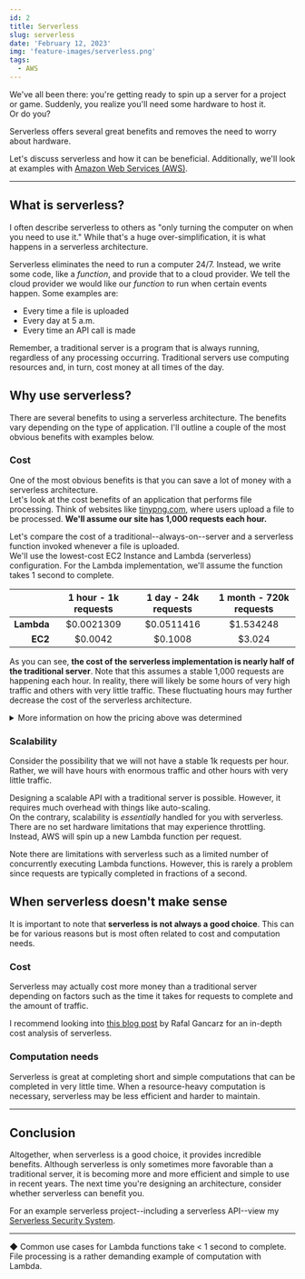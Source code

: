 ```yaml
---
id: 2
title: Serverless
slug: serverless
date: 'February 12, 2023'
img: 'feature-images/serverless.png'
tags:
  - AWS
---
```



We've all been there: you're getting ready to spin up a server for a project or game. Suddenly, you realize you'll need some hardware to host it. \
Or do you?
<!--With the cloud, provisioning hardware is easier than ever before. But do doesn't stop there. The cloud allows us the option to design serverless applications.-->

Serverless offers several great benefits and removes the need to worry about hardware.

<!--more-->

Let's discuss serverless and how it can be beneficial. Additionally, we'll look at examples with [Amazon Web Services (AWS)](https://aws.amazon.com/).

---

## What is serverless?

I often describe serverless to others as "only turning the computer on when you need to use it." While that's a huge over-simplification, it is what happens in a serverless architecture.

Serverless eliminates the need to run a computer 24/7. Instead, we write some code, like a *function*, and provide that to a cloud provider. We tell the cloud provider we would like our *function* to run when certain events happen. Some examples are:

- Every time a file is uploaded
- Every day at 5 a.m.
- Every time an API call is made

Remember, a traditional server is a program that is always running, regardless of any processing occurring. Traditional servers use computing resources and, in turn, cost money at all times of the day.

## Why use serverless?
There are several benefits to using a serverless architecture. The benefits vary depending on the type of application. I'll outline a couple of the most obvious benefits with examples below.

### Cost
One of the most obvious benefits is that you can save a lot of money with a serverless architecture. \
Let's look at the cost benefits of an application that performs file processing. Think of websites like [tinypng.com](https://tinypng.com/), where users upload a file to be processed. **We'll assume our site has 1,000 requests each hour.**

Let's compare the cost of a traditional--always-on--server and a serverless function invoked whenever a file is uploaded. \
We'll use the lowest-cost EC2 Instance and Lambda (serverless) configuration. For the Lambda implementation, we'll assume the function takes 1 second to complete.

|  | 1 hour - 1k requests | 1 day - 24k requests | 1 month - 720k requests |
| -: | :-: | :-: | :-: |
| **Lambda** | $0.0021309 | $0.0511416 | $1.534248 |
| **EC2** | $0.0042	| $0.1008 | $3.024 |

As you can see, **the cost of the serverless implementation is nearly half of the traditional server**. Note that this assumes a stable 1,000 requests are happening each hour. In reality, there will likely be some hours of very high traffic and others with very little traffic. These fluctuating hours may further decrease the cost of the serverless architecture.

<details>

  <summary style="cursor: pointer;">More information on how the pricing above was determined</summary>

  These prices are specific to the [us-east-1 region](https://docs.aws.amazon.com/AWSEC2/latest/UserGuide/using-regions-availability-zones.html#concepts-regions) at the time I'm writing this post. Note these prices do change over time. \
  Below are the specifications of both choices

  #### EC2 Instance
  - [t4g.nano](https://aws.amazon.com/ec2/pricing/on-demand/) (cheapest on-demand option)
    - 2 vCPU
    - 0.5 GB Memory
  For each hour, the EC2 Instance will cost approximately $0.0042.

  #### Lambda function
  - x86 architecture
  - 128 MB Memory (minimum)
  - 512 MB Ephemeral Storage (minimum)

  For each 1 second request, the Lambda function will cost approximately $0.0000021309.

</details>

### Scalability
Consider the possibility that we will not have a stable 1k requests per hour. Rather, we will have hours with enormous traffic and other hours with very little traffic. 

Designing a scalable API with a traditional server is possible. However, it requires much overhead with things like auto-scaling. \
On the contrary, scalability is *essentially* handled for you with serverless. There are no set hardware limitations that may experience throttling. Instead, AWS will spin up a new Lambda function per request.

Note there are limitations with serverless such as a limited number of concurrently executing Lambda functions. However, this is rarely a problem since requests are typically completed in fractions of a second.


## When serverless doesn't make sense
It is important to note that **serverless is not always a good choice**. This can be for various reasons but is most often related to cost and computation needs.

### Cost
Serverless may actually cost more money than a traditional server depending on factors such as the time it takes for requests to complete and the amount of traffic.

I recommend looking into [this blog post](https://techbeacon.com/enterprise-it/economics-serverless-computing-real-world-test) by Rafal Gancarz for an in-depth cost analysis of serverless.

### Computation needs
Serverless is great at completing short and simple computations that can be completed in very little time. When a resource-heavy computation is necessary, serverless may be less efficient and harder to maintain.


---

## Conclusion

Altogether, when serverless is a good choice, it provides incredible benefits. Although serverless is only sometimes more favorable than a traditional server, it is becoming more and more efficient and simple to use in recent years. The next time you're designing an architecture, consider whether serverless can benefit you. 

For an example serverless project--including a serverless API--view my [Serverless Security System](https://github.com/cal-overflow/serverless-security-system/tree/main/cloud).

<!--

---

Here is a video where I utilize AWS Lambda to process security footage uploaded to S3 buckets. This is a rather complex usage of Lambda, but shows the
<iframe width="560" height="315" src="https://www.youtube.com/embed/Y8HRzQ82Qxs" title="YouTube video player" frameborder="0" allow="accelerometer; autoplay; clipboard-write; encrypted-media; gyroscope; picture-in-picture; web-share" allowfullscreen class="youtube-embed"></iframe>
-->

---


◆ Common use cases for Lambda functions take \< 1 second to complete. File processing is a rather demanding example of computation with Lambda.


